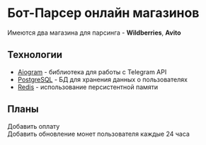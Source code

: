 # Бот-Парсер онлайн магазинов

Имеются два магазина для парсинга - **Wildberries**, **Avito**

## Технологии

+ [Aiogram](https://docs.aiogram.dev/en/latest/) - библиотека для работы с Telegram API
+ [PostgreSQL](https://www.postgresql.org/) - БД для хранения данных о пользователях
+ [Redis](https://redis.io/) - использование персистентной памяти

## Планы

Добавить оплату \
Добавить обновление монет пользователя каждые 24 часа

